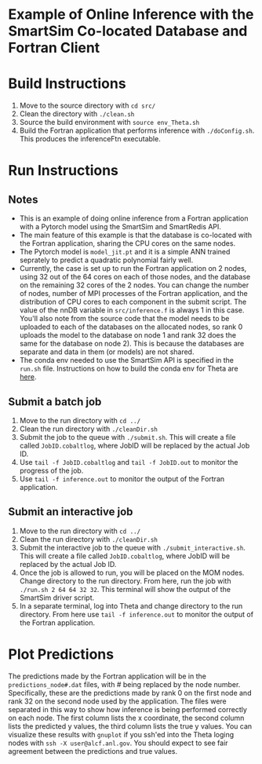# Example of Online Inference with the SmartSim Co-located Database and Fortran Client

# Build Instructions

1. Move to the source directory with `cd src/`
2. Clean the directory with `./clean.sh`
3. Source the build environment with `source env_Theta.sh`
4. Build the Fortran application that performs inference with `./doConfig.sh`. This produces the inferenceFtn executable.


# Run Instructions

## Notes

- This is an example of doing online inference from a Fortran application with a Pytorch model using the SmartSim and SmartRedis API. 
- The main feature of this example is that the database is co-located with the Fortran application, sharing the CPU cores on the same nodes.
- The Pytorch model is `model_jit.pt` and it is a simple ANN trained seprately to predict a quadratic polynomial fairly well.
- Currently, the case is set up to run the Fortran application on 2 nodes, using 32 out of the 64 cores on each of those nodes, and the database on the remaining 32 cores of the 2 nodes. You can change the number of nodes, number of MPI processes of the Fortran application, and the distribution of CPU cores to each component in the submit script. The value of the nnDB variable in `src/inference.f` is always 1 in this case. You'll also note from the source code that the model needs to be uploaded to each of the databases on the allocated nodes, so rank 0 uploads the model to the database on node 1 and rank 32 does the same for the database on node 2). This is because the databases are separate and data in them (or models) are not shared. 
- The conda env needed to use the SmartSim API is specified in the `run.sh` file. Instructions on how to build the conda env for Theta are [here](../../build/README.md).

## Submit a batch job

1. Move to the run directory with `cd ../`
2. Clean the run directory with `./cleanDir.sh`
3. Submit the job to the queue with `./submit.sh`. This will create a file called `JobID.cobaltlog`, where JobID will be replaced by the actual Job ID.
4. Use `tail -f JobID.cobaltlog` and `tail -f JobID.out` to monitor the progress of the job.
5. Use `tail -f inference.out` to monitor the output of the Fortran application.

## Submit an interactive job

1. Move to the run directory with `cd ../`
2. Clean the run directory with `./cleanDir.sh`
3. Submit the interactive job to the queue with `./submit_interactive.sh`. This will create a file called `JobID.cobaltlog`, where JobID will be replaced by the actual Job ID.
4. Once the job is allowed to run, you will be placed on the MOM nodes. Change directory to the run directory. From here, run the job with `./run.sh 2 64 64 32 32`. This terminal will show the output of the SmartSim driver script.
5. In a separate terminal, log into Theta and change directory to the run directory. From here use `tail -f inference.out` to monitor the output of the Fortran application.


# Plot Predictions

The predictions made by the Fortran application will be in the `predictions_node#.dat` files, with # being replaced by the node number. Specifically, these are the predictions made by rank 0 on the first node and rank 32 on the second node used by the application. The files were separated in this way to show how inference is being performed correctly on each node.
The first column lists the x coordinate, the second column lists the predicted y values, the third column lists the true y values. 
You can visualize these results with `gnuplot` if you ssh'ed into the Theta loging nodes with `ssh -X user@alcf.anl.gov`.
You should expect to see fair agreement between the predictions and true values.
